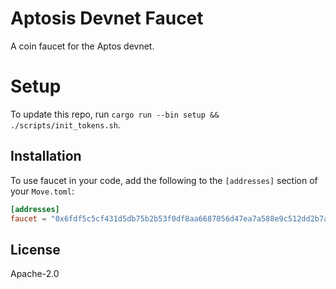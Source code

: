 # Aptosis Devnet Faucet

A coin faucet for the Aptos devnet.

# Setup

To update this repo, run `cargo run --bin setup && ./scripts/init_tokens.sh`.

## Installation

To use faucet in your code, add the following to the `[addresses]` section of your `Move.toml`:

```toml
[addresses]
faucet = "0x6fdf5c5cf431d5db75b2b53f0df8aa6687056d47ea7a588e9c512dd2b7a810a8"
```

## License

Apache-2.0
